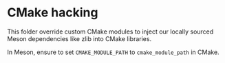 # CMake hacking

This folder override custom CMake modules to inject our locally sourced Meson
dependencies like zlib into CMake libraries.

In Meson, ensure to set `CMAKE_MODULE_PATH` to `cmake_module_path` in CMake.
